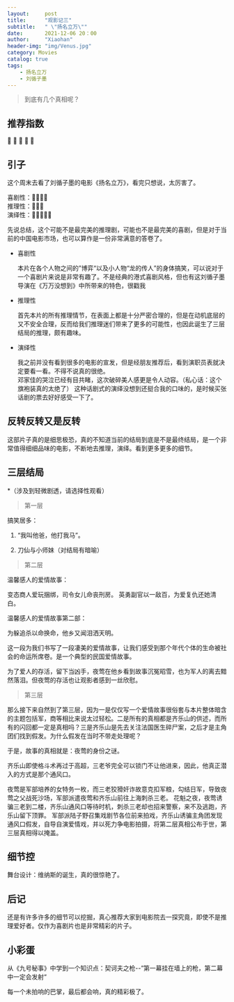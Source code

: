 ```yaml
---
layout:     post
title:      "观影记三"
subtitle:   " \"扬名立万\""
date:       2021-12-06 20：00
author:     "Xiaohan"
header-img: "img/Venus.jpg"
category: Movies
catalog: true
tags:
    - 扬名立万 
    - 刘循子墨
---
```


> 到底有几个真相呢？


## 推荐指数

:star2: :star2: :star2: :star2: :star2:

## 引子

这个周末去看了刘循子墨的电影《扬名立万》，看完只想说，太厉害了。

喜剧性：:star2::star2::star2::star2: <br>
推理性：:star2::star2::star2: <br>
演绎性：:star2::star2::star2::star2::star2: <br>

先说总结，这个可能不是最完美的推理剧，可能也不是最完美的喜剧，但是对于当前的中国电影市场，也可以算作是一份非常满意的答卷了。

* 喜剧性
	
	本片在各个人物之间的”博弈“以及小人物“龙的传人”的身体搞笑，可以说对于一个喜剧片来说是非常有趣了。不是经典的港式喜剧风格，但也有这刘循子墨导演在《万万没想到》中所带来的特色，很戳我
	
* 推理性

	首先本片的所有推理情节，在表面上都是十分严密合理的，但是在动机底层的又不安全合理，反而给我们推理迷们带来了更多的可能性，也因此诞生了三层结局的推理，颇有趣味。
	
* 演绎性

	我之前并没有看到很多的电影的宣发，但是经朋友推荐后，看到演职员表就决定要看一看。不得不说真的很绝。<br>
	邓家佳的哭泣已经有目共睹，这次破碎美人感更是令人动容。（私心话：这个旗袍装真的太绝了）
	这种话剧式的演绎没想到还挺合我的口味的，是时候买张话剧的票去好好感受一下了。
	
	
## 反转反转又是反转

这部片子真的是细思极恐，真的不知道当前的结局到底是不是最终结局，是一个非常值得细细品味的电影，不断地去推理，演绎。看到更多更多的细节。


## 三层结局

*（涉及到轻微剧透，请选择性观看）

> 第一层

搞笑居多：

1. “我叫他爸，他打我马”。

2. 刀仙与小师妹（对结局有暗喻）


> 第二层

温馨感人的爱情故事：

变态商人爱玩捆绑，司令女儿命丧刑房。
英勇副官以一敌百，为爱复仇还她清白。

温馨感人的爱情故事第二部：

为躲追杀以命换命，他乡又闻泪洒天明。

这一段为我们书写了一段凄美的爱情故事，让我们感受到那个年代个体的生命被社会的命运所席卷。是一个典型的民国爱情故事。<br>

为了爱人的存活，留下当凶手，夜莺在他乡看到故事沉冤昭雪，也为军人的离去黯然落泪。但夜莺的存活也让观影者感到一丝欣慰。

> 第三层


那么接下来自然到了第三层，因为一是仅仅写一个爱情故事很俗套与本片整体暗含的主题包括军，商等相比来说太过轻松。二是所有的真相都是齐乐山的供述，而所有的闪回都一定是真相吗？三是齐乐山是先去关注法国医生碎尸案，之后才是主角团们找到假发。为什么假发在当时不带走处理呢？


于是，故事的真相就是：夜莺的身份之谜。

齐乐山即使格斗术再过于高超，三老爷完全可以锁门不让他进来，因此，他真正潜入的方式是那个通风口。

夜莺是军部培养的女特务一枚，而三老狡猾奸诈故意克扣军粮，勾结日军，导致夜莺之父战死沙场，军部派遣夜莺和齐乐山前往上海刺杀三老。
花魁之夜，夜莺诱骗三老到二楼，齐乐山通风口等待时机，刺杀三老却也招来警察，来不及逃跑，齐乐山留下顶罪。
军部派陆子野召集戏剧节各位前来拍戏，齐乐山诱骗主角团发现通风口假发，自导自演爱情戏，并以死力争电影拍摄，将第二层真相公布于世，第三层真相得以掩盖。


## 细节控

舞台设计：维纳斯的诞生，真的很惊艳了。

## 后记

还是有许多许多的细节可以挖掘，真心推荐大家到电影院去一探究竟，即使不是推理爱好者。仅作为喜剧片也是非常精彩的片子。

## 小彩蛋

从《九号秘事》中学到一个知识点：契诃夫之枪--”第一幕挂在墙上的枪，第二幕中一定会发射“

每一个未拍响的巴掌，最后都会响，真的精彩极了。













